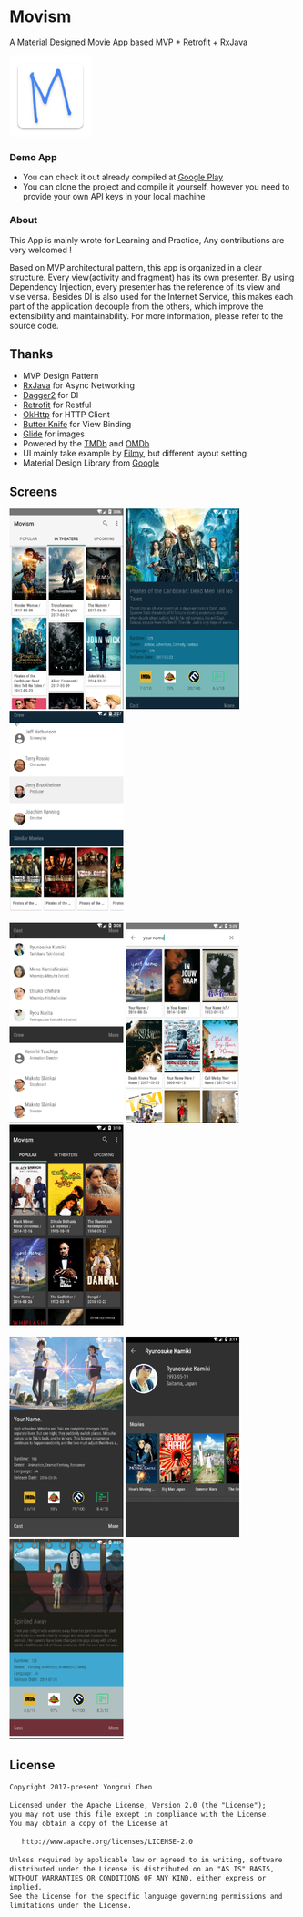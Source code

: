 # Movism

A Material Designed Movie App based MVP + Retrofit + RxJava

![](./app/src/main/res/mipmap-xxhdpi/ic_launcher.png)


### Demo App
-  You can check it out already compiled at
[Google Play](https://play.google.com/store/apps/details?id=me.chenyongrui.movism)
- You can clone the project and compile it yourself, however you need to
 provide your own API keys in your local machine


### About

This App is mainly wrote for Learning and Practice,  Any contributions are very welcomed !

Based on MVP architectural pattern, this app is organized in a clear
 structure. Every view(activity and fragment) has its own presenter.
 By using Dependency Injection, every presenter has the reference of
 its view and vise versa. Besides DI is also used for the
 Internet Service, this makes each part of the application decouple
 from  the others, which improve the extensibility and  maintainability.
 For more information, please refer to the source code.


## Thanks

- MVP Design Pattern
- [RxJava](https://github.com/ReactiveX/RxJava) for Async Networking
- [Dagger2](https://github.com/google/dagger) for DI
- [Retrofit](https://github.com/square/retrofit) for Restful
- [OkHttp](https://github.com/square/okhttp) for HTTP Client
- [Butter Knife](https://github.com/JakeWharton/butterknife) for View Binding
- [Glide](https://github.com/bumptech/glide) for images
- Powered by the [TMDb](https://www.themoviedb.org) and [OMDb](http://www.omdbapi.com)
- UI mainly take example by [Filmy](https://github.com/salRoid/Filmy), but different layout setting
- Material Design Library from [Google](https://developer.android.google.cn/index.html)

## Screens
<img src="./image/screen1.png"  width="200" height="352">
<img src="./image/screen2.png"  width="200"  height="352">
<img src="./image/screen3.png"  width="200"  height="352">
<br><br>
<img src="./image/screen4.png"  width="200"  height="352">
<img src="./image/screen5.png"  width="200"  height="352">
<img src="./image/screen6.png"  width="200"  height="352">
<br><br>
<img src="./image/screen7.png"  width="200"  height="352">
<img src="./image/screen8.png"  width="200"   height="352">
<img src="./image/screen9.png"  width="200"   height="352">



## License

```
Copyright 2017-present Yongrui Chen

Licensed under the Apache License, Version 2.0 (the "License");
you may not use this file except in compliance with the License.
You may obtain a copy of the License at

   http://www.apache.org/licenses/LICENSE-2.0

Unless required by applicable law or agreed to in writing, software
distributed under the License is distributed on an "AS IS" BASIS,
WITHOUT WARRANTIES OR CONDITIONS OF ANY KIND, either express or implied.
See the License for the specific language governing permissions and
limitations under the License.
```
